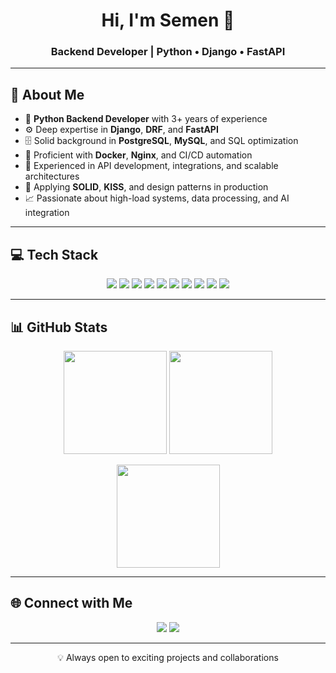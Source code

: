 <!-- Header -->
<h1 align="center">Hi, I'm Semen 👋</h1>
<h3 align="center">Backend Developer | Python • Django • FastAPI</h3>

---

## 🚀 About Me
- 🐍 **Python Backend Developer** with 3+ years of experience  
- ⚙️ Deep expertise in **Django**, **DRF**, and **FastAPI**  
- 🗄️ Solid background in **PostgreSQL**, **MySQL**, and SQL optimization  
- 🐳 Proficient with **Docker**, **Nginx**, and CI/CD automation  
- 🔌 Experienced in API development, integrations, and scalable architectures  
- 🧩 Applying **SOLID**, **KISS**, and design patterns in production  
- 📈 Passionate about high-load systems, data processing, and AI integration  

---

## 💻 Tech Stack
<p align="center">
  <!-- Backend -->
  <img src="https://img.shields.io/badge/Python-3776AB?style=for-the-badge&logo=python&logoColor=white"/>
  <img src="https://img.shields.io/badge/Django-092E20?style=for-the-badge&logo=django&logoColor=white"/>
  <img src="https://img.shields.io/badge/FastAPI-005571?style=for-the-badge&logo=fastapi&logoColor=white"/>
  <img src="https://img.shields.io/badge/DRF-ff1709?style=for-the-badge&logo=django&logoColor=white"/>
  <!-- Databases -->
  <img src="https://img.shields.io/badge/PostgreSQL-316192?style=for-the-badge&logo=postgresql&logoColor=white"/>
  <img src="https://img.shields.io/badge/MySQL-005C84?style=for-the-badge&logo=mysql&logoColor=white"/>
  <img src="https://img.shields.io/badge/Redis-DC382D?style=for-the-badge&logo=redis&logoColor=white"/>
  <!-- DevOps -->
  <img src="https://img.shields.io/badge/Docker-2496ED?style=for-the-badge&logo=docker&logoColor=white"/>
  <img src="https://img.shields.io/badge/Nginx-009639?style=for-the-badge&logo=nginx&logoColor=white"/>
  <img src="https://img.shields.io/badge/Git-F05033?style=for-the-badge&logo=git&logoColor=white"/>
</p>

---

## 📊 GitHub Stats
<p align="center">
  <img src="https://github-readme-stats.vercel.app/api?username=semenkulikov&theme=dark&hide_border=true&show_icons=true&count_private=true" height="165"/>
  <img src="https://github-readme-stats.vercel.app/api/top-langs/?username=semenkulikov&theme=dark&hide_border=true&layout=compact" height="165"/>
</p>

<p align="center">
  <img src="https://nirzak-streak-stats.vercel.app/?user=semenkulikov&theme=dark&hide_border=true" height="165"/>
</p>

---

## 🌐 Connect with Me
<p align="center">
  <a href="mailto:saifutdinov.semen@gmail.com"><img src="https://img.shields.io/badge/Email-D14836?style=for-the-badge&logo=gmail&logoColor=white"/></a>
  <a href="https://t.me/ss_user"><img src="https://img.shields.io/badge/Telegram-26A5E4?style=for-the-badge&logo=telegram&logoColor=white"/></a>
</p>

---

<p align="center">💡 Always open to exciting projects and collaborations</p>
